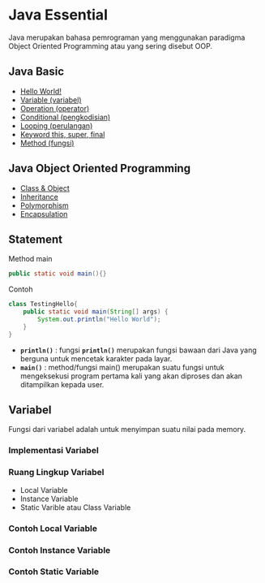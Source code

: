 # Java Essential

Java merupakan bahasa pemrograman yang menggunakan paradigma Object Oriented Programming atau yang sering disebut OOP.

## Java Basic

- [Hello World!]()
- [Variable (variabel)]()
- [Operation (operator)]()
- [Conditional (pengkodisian)]()
- [Looping (perulangan)]()
- [Keyword this, super, final]()
- [Method (fungsi)]()

## Java Object Oriented Programming

- [Class & Object]()
- [Inheritance]()
- [Polymorphism]()
- [Encapsulation]()

## Statement

Method main

```java
public static void main(){}
```

Contoh

```java
class TestingHello{
    public static void main(String[] args) {
        System.out.println("Hello World");
    }
}
```

- **``println()``** : fungsi **``println()``** merupakan fungsi bawaan dari Java yang berguna untuk mencetak karakter pada layar.
- **``main()``** : method/fungsi main() merupakan suatu fungsi untuk mengeksekusi program pertama kali yang akan diproses dan akan ditampilkan kepada user.

## Variabel

Fungsi dari variabel adalah untuk menyimpan suatu nilai pada memory.

### Implementasi Variabel

### Ruang Lingkup Variabel

- Local Variable
- Instance Variable
- Static Varible atau Class Variable

### Contoh Local Variable
### Contoh Instance Variable
### Contoh Static Variable